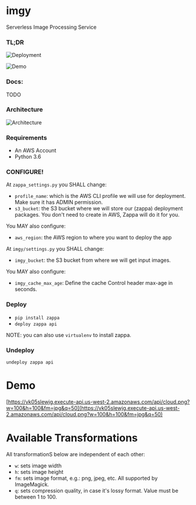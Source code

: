 # imgy
Serverless Image Processing Service

### TL;DR

![Deployment](https://raw.githubusercontent.com/joarleymoraes/imgy/master/docs/deploy.gif)

![Demo](https://raw.githubusercontent.com/joarleymoraes/imgy/master/docs/demo.gif)

### Docs:

TODO

### Architecture

![Architecture](https://raw.githubusercontent.com/joarleymoraes/imgy/master/docs/architecture.png)

### Requirements

- An AWS Account
- Python 3.6

### CONFIGURE!

At `zappa_settings.py` you SHALL change:

- `profile_name`: which is the AWS CLI profile we will use for deployment. Make sure it has ADMIN permission.
- `s3_bucket`: the S3 bucket where we will store our (zappa) deployment packages. You don't need to create in AWS, Zappa will do it for you.

You MAY also configure:
- `aws_region`: the AWS region to where you want to deploy the app


At `imgy/settings.py` you SHALL change:
- `imgy_bucket`: the S3 bucket from where we will get input images.


You MAY also configure:
-  `imgy_cache_max_age`: Define the cache Control header max-age in seconds.

### Deploy

- `pip install zappa`
- `deploy zappa api`

NOTE: you can also use `virtualenv` to install zappa.


### Undeploy
`undeploy zappa api`


# Demo

[https://vk05slewjg.execute-api.us-west-2.amazonaws.com/api/cloud.png?w=100&h=100&fm=jpg&q=50](https://vk05slewjg.execute-api.us-west-2.amazonaws.com/api/cloud.png?w=100&h=100&fm=jpg&q=50)


# Available Transformations

All transformationS below are independent of each other:

- `w`: sets image width
- `h`: sets image height
- `fm`: sets image format, e.g.: png, jpeg, etc. All supported by ImageMagick.
- `q`: sets compression quality, in case it's lossy format. Value must be between 1 to 100.


